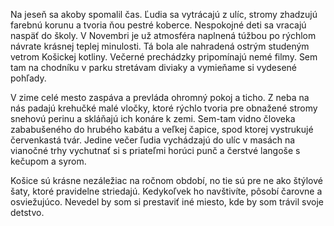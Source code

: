 Na jeseň sa akoby spomalil čas. Ľudia sa vytrácajú z ulíc, stromy zhadzujú farebnú korunu a tvoria ňou pestré koberce. Nespokojné deti sa vracajú naspäť do školy.	V Novembri je už atmosféra naplnená túžbou po rýchlom návrate krásnej teplej minulosti. Tá bola ale nahradená ostrým studeným vetrom Košickej kotliny. Večerné prechádzky pripomínajú nemé filmy. Sem tam na chodníku v parku stretávam diviaky a vymieňame si vydesené pohľady.

V zime celé mesto zaspáva a prevláda ohromný pokoj a ticho. Z neba na nás padajú krehučké malé vločky, ktoré rýchlo tvoria pre obnažené stromy snehovú perinu a skláňajú ich konáre k zemi. Sem-tam vidno človeka zababušeného do hrubého kabátu a veľkej čapice, spod ktorej vystrukujé červenkastá tvár. Jedine večer ľudia vychádzajú do ulíc v masách na vianočné trhy vychutnať si s priateľmi horúci punč a čerstvé langoše s kečupom a syrom. 

Košice sú krásne nezáležiac na ročnom období, no tie sú pre ne ako štýlové šaty, ktoré pravidelne striedajú. Kedykoľvek ho navštivíte, pôsobí čarovne a osviežujúco. Nevedel by som si prestaviť iné miesto, kde by som trávil svoje detstvo.